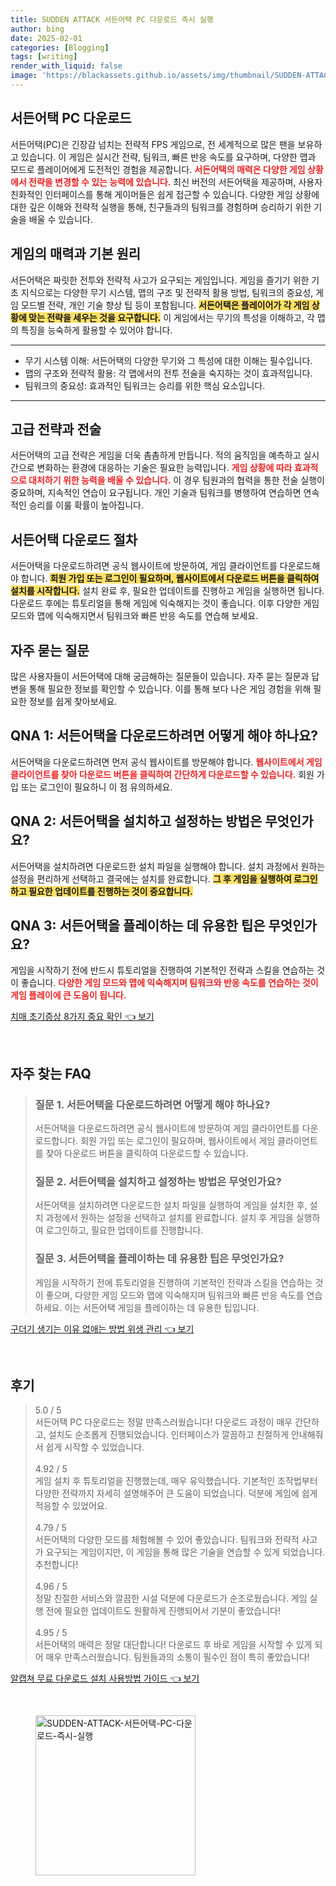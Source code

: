 ```yaml
---
title: SUDDEN ATTACK 서든어택 PC 다운로드 즉시 실행
author: bing
date: 2025-02-01
categories: [Blogging]
tags: [writing]
render_with_liquid: false
image: 'https://blackassets.github.io/assets/img/thumbnail/SUDDEN-ATTACK-서든어택-PC-다운로드-즉시-실행.webp'
---
```



<h2 id='서든어택_PC_다운로드'>서든어택 PC 다운로드</h2>

<p>서든어택(PC)은 긴장감 넘치는 전략적 FPS 게임으로, 전 세계적으로 많은 팬을 보유하고 있습니다. 이 게임은 실시간 전략, 팀워크, 빠른 반응 속도를 요구하며, 다양한 맵과 모드로 플레이어에게 도전적인 경험을 제공합니다. <b><span style="color: #ee2323;">서든어택의 매력은 다양한 게임 상황에서 전략을 변경할 수 있는 능력에 있습니다.</span></b> 최신 버전의 서든어택을 제공하며, 사용자 친화적인 인터페이스를 통해 게이머들은 쉽게 접근할 수 있습니다. 다양한 게임 상황에 대한 깊은 이해와 전략적 실행을 통해, 친구들과의 팀워크를 경험하며 승리하기 위한 기술을 배울 수 있습니다.</p>

<h2 id='게임의_매력과_기본원리'>게임의 매력과 기본 원리</h2>

<p>서든어택은 짜릿한 전투와 전략적 사고가 요구되는 게임입니다. 게임을 즐기기 위한 기초 지식으로는 다양한 무기 시스템, 맵의 구조 및 전략적 활용 방법, 팀워크의 중요성, 게임 모드별 전략, 개인 기술 향상 팁 등이 포함됩니다. <b><span style="background-color: #ffe066;">서든어택은 플레이어가 각 게임 상황에 맞는 전략을 세우는 것을 요구합니다.</span></b> 이 게임에서는 무기의 특성을 이해하고, 각 맵의 특징을 능숙하게 활용할 수 있어야 합니다.</p>

<hr />

<ul>
    <li>무기 시스템 이해: 서든어택의 다양한 무기와 그 특성에 대한 이해는 필수입니다.</li>
    <li>맵의 구조와 전략적 활용: 각 맵에서의 전투 전술을 숙지하는 것이 효과적입니다.</li>
    <li>팀워크의 중요성: 효과적인 팀워크는 승리를 위한 핵심 요소입니다.</li>
</ul>

<hr />

<h2 id='고급_전략과_전술'>고급 전략과 전술</h2>

<p>서든어택의 고급 전략은 게임을 더욱 촘촘하게 만듭니다. 적의 움직임을 예측하고 실시간으로 변화하는 환경에 대응하는 기술은 필요한 능력입니다. <b><span style="color: #ee2323;">게임 상황에 따라 효과적으로 대처하기 위한 능력을 배울 수 있습니다.</span></b> 이 경우 팀원과의 협력을 통한 전술 실행이 중요하며, 지속적인 연습이 요구됩니다. 개인 기술과 팀워크를 병행하여 연습하면 연속적인 승리를 이룰 확률이 높아집니다.</p>

<h2 id='서든어택_다운로드_절차'>서든어택 다운로드 절차</h2>

<p>서든어택을 다운로드하려면 공식 웹사이트에 방문하여, 게임 클라이언트를 다운로드해야 합니다. <b><span style="background-color: #ffe066;">회원 가입 또는 로그인이 필요하며, 웹사이트에서 다운로드 버튼을 클릭하여 설치를 시작합니다.</span></b> 설치 완료 후, 필요한 업데이트를 진행하고 게임을 실행하면 됩니다. 다운로드 후에는 튜토리얼을 통해 게임에 익숙해지는 것이 좋습니다. 이후 다양한 게임 모드와 맵에 익숙해지면서 팀워크와 빠른 반응 속도를 연습해 보세요.</p>

<h2 id='자주_묻는_질문'>자주 묻는 질문</h2>

<p>많은 사용자들이 서든어택에 대해 궁금해하는 질문들이 있습니다. 자주 묻는 질문과 답변을 통해 필요한 정보를 확인할 수 있습니다. 이를 통해 보다 나은 게임 경험을 위해 필요한 정보를 쉽게 찾아보세요.</p>

<h2 id='QNA_1'>QNA 1: 서든어택을 다운로드하려면 어떻게 해야 하나요?</h2>

<p>서든어택을 다운로드하려면 먼저 공식 웹사이트를 방문해야 합니다. <b><span style="color: #ee2323;">웹사이트에서 게임 클라이언트를 찾아 다운로드 버튼을 클릭하여 간단하게 다운로드할 수 있습니다.</span></b> 회원 가입 또는 로그인이 필요하니 이 점 유의하세요.</p>

<h2 id='QNA_2'>QNA 2: 서든어택을 설치하고 설정하는 방법은 무엇인가요?</h2>

<p>서든어택을 설치하려면 다운로드한 설치 파일을 실행해야 합니다. 설치 과정에서 원하는 설정을 편리하게 선택하고 결국에는 설치를 완료합니다. <b><span style="background-color: #ffe066;">그 후 게임을 실행하여 로그인하고 필요한 업데이트를 진행하는 것이 중요합니다.</span></b></p>

<h2 id='QNA_3'>QNA 3: 서든어택을 플레이하는 데 유용한 팁은 무엇인가요?</h2>

<p>게임을 시작하기 전에 반드시 튜토리얼을 진행하여 기본적인 전략과 스킬을 연습하는 것이 좋습니다. <b><span style="color: #ee2323;">다양한 게임 모드와 맵에 익숙해지며 팀워크와 반응 속도를 연습하는 것이 게임 플레이에 큰 도움이 됩니다.</span></b></p>


<p><a class="click-button" title="치매 초기증상 8가지 중요 확인" href="https://blackassets.github.io/posts/%EC%B9%98%EB%A7%A4-%EC%B4%88%EA%B8%B0%EC%A6%9D%EC%83%81-8%EA%B0%80%EC%A7%80-%EC%A4%91%EC%9A%94-%ED%99%95%EC%9D%B8/" rel="dofollow">치매 초기증상 8가지 중요 확인 👈 보기</a></p><br>
<h2 id='자주_찾는_FAQ'>자주 찾는 FAQ</h2>
<div itemscope="" itemtype="https://schema.org/FAQPage"> 
<blockquote> 
<div itemscope="" itemprop="mainEntity" itemtype="https://schema.org/Question"> 
<h3 itemprop="name">질문 1. 서든어택을 다운로드하려면 어떻게 해야 하나요?</h3> 
<div itemscope="" itemprop="acceptedAnswer" itemtype="https://schema.org/Answer"> 
<span itemprop="text"> 
<p>서든어택을 다운로드하려면 공식 웹사이트에 방문하여 게임 클라이언트를 다운로드합니다. 회원 가입 또는 로그인이 필요하며, 웹사이트에서 게임 클라이언트를 찾아 다운로드 버튼을 클릭하여 다운로드할 수 있습니다.</p> 
</span> 
</div> 
</div> 
<div itemscope="" itemprop="mainEntity" itemtype="https://schema.org/Question"> 
<h3 itemprop="name">질문 2. 서든어택을 설치하고 설정하는 방법은 무엇인가요?</h3> 
<div itemscope="" itemprop="acceptedAnswer" itemtype="https://schema.org/Answer"> 
<span itemprop="text"> 
<p>서든어택을 설치하려면 다운로드한 설치 파일을 실행하여 게임을 설치한 후, 설치 과정에서 원하는 설정을 선택하고 설치를 완료합니다. 설치 후 게임을 실행하여 로그인하고, 필요한 업데이트를 진행합니다.</p> 
</span> 
</div> 
</div> 
<div itemscope="" itemprop="mainEntity" itemtype="https://schema.org/Question"> 
<h3 itemprop="name">질문 3. 서든어택을 플레이하는 데 유용한 팁은 무엇인가요?</h3> 
<div itemscope="" itemprop="acceptedAnswer" itemtype="https://schema.org/Answer"> 
<span itemprop="text"> 
<p>게임을 시작하기 전에 튜토리얼을 진행하여 기본적인 전략과 스킬을 연습하는 것이 좋으며, 다양한 게임 모드와 맵에 익숙해지며 팀워크와 빠른 반응 속도를 연습하세요. 이는 서든어택 게임을 플레이하는 데 유용한 팁입니다.</p> 
</span> 
</div> 
</div> 
</blockquote> 
</div>
<p><a class="click-button" title="구더기 생기는 이유 없애는 방법 위생 관리" href="https://blackassets.github.io/posts/%EA%B5%AC%EB%8D%94%EA%B8%B0-%EC%83%9D%EA%B8%B0%EB%8A%94-%EC%9D%B4%EC%9C%A0-%EC%97%86%EC%95%A0%EB%8A%94-%EB%B0%A9%EB%B2%95-%EC%9C%84%EC%83%9D-%EA%B4%80%EB%A6%AC/" rel="dofollow">구더기 생기는 이유 없애는 방법 위생 관리 👈 보기</a></p><br>
<h2 id='후기'>후기</h2>
<div itemscope itemtype="https://schema.org/Product">
  <blockquote>
  <div itemprop="review" itemscope itemtype="https://schema.org/Review">
      <div itemprop="reviewRating" itemscope itemtype="https://schema.org/Rating"> <span itemprop="ratingValue">5.0</span> / <span itemprop="bestRating">5</span> </div>
      <span itemprop="reviewBody">서든어택 PC 다운로드는 정말 만족스러웠습니다! 다운로드 과정이 매우 간단하고, 설치도 순조롭게 진행되었습니다. 인터페이스가 깔끔하고 친절하게 안내해줘서 쉽게 시작할 수 있었습니다.</span>
  </div>
  <br>
  <div itemprop="review" itemscope itemtype="https://schema.org/Review">
      <div itemprop="reviewRating" itemscope itemtype="https://schema.org/Rating"> <span itemprop="ratingValue">4.92</span> / <span itemprop="bestRating">5</span> </div>
      <span itemprop="reviewBody">게임 설치 후 튜토리얼을 진행했는데, 매우 유익했습니다. 기본적인 조작법부터 다양한 전략까지 자세히 설명해주어 큰 도움이 되었습니다. 덕분에 게임에 쉽게 적응할 수 있었어요.</span>
  </div>
  <br>
  <div itemprop="review" itemscope itemtype="https://schema.org/Review">
      <div itemprop="reviewRating" itemscope itemtype="https://schema.org/Rating"> <span itemprop="ratingValue">4.79</span> / <span itemprop="bestRating">5</span> </div>
      <span itemprop="reviewBody">서든어택의 다양한 모드를 체험해볼 수 있어 좋았습니다. 팀워크와 전략적 사고가 요구되는 게임이지만, 이 게임을 통해 많은 기술을 연습할 수 있게 되었습니다. 추천합니다!</span>
  </div>
  <br>
  <div itemprop="review" itemscope itemtype="https://schema.org/Review">
      <div itemprop="reviewRating" itemscope itemtype="https://schema.org/Rating"> <span itemprop="ratingValue">4.96</span> / <span itemprop="bestRating">5</span> </div>
      <span itemprop="reviewBody">정말 친절한 서비스와 깔끔한 시설 덕분에 다운로드가 순조로웠습니다. 게임 실행 전에 필요한 업데이트도 원활하게 진행되어서 기분이 좋았습니다!</span>
  </div>
  <br>
  <div itemprop="review" itemscope itemtype="https://schema.org/Review">
      <div itemprop="reviewRating" itemscope itemtype="https://schema.org/Rating"> <span itemprop="ratingValue">4.95</span> / <span itemprop="bestRating">5</span> </div>
      <span itemprop="reviewBody">서든어택의 매력은 정말 대단합니다! 다운로드 후 바로 게임을 시작할 수 있게 되어 매우 만족스러웠습니다. 팀원들과의 소통이 필수인 점이 특히 좋았습니다!</span>
  </div>
  </blockquote>
</div>
<p><a class="click-button" title="알캡쳐 무료 다운로드 설치 사용방법 가이드" href="https://blackassets.github.io/posts/%EC%95%8C%EC%BA%A1%EC%B3%90-%EB%AC%B4%EB%A3%8C-%EB%8B%A4%EC%9A%B4%EB%A1%9C%EB%93%9C-%EC%84%A4%EC%B9%98-%EC%82%AC%EC%9A%A9%EB%B0%A9%EB%B2%95-%EA%B0%80%EC%9D%B4%EB%93%9C/" rel="dofollow">알캡쳐 무료 다운로드 설치 사용방법 가이드 👈 보기</a></p><br>
<figure class="image"><img src="https://blackassets.github.io/assets/img/thumbnail/SUDDEN-ATTACK-서든어택-PC-다운로드-즉시-실행.webp" alt="SUDDEN-ATTACK-서든어택-PC-다운로드-즉시-실행" width="256" height="256"></figure>